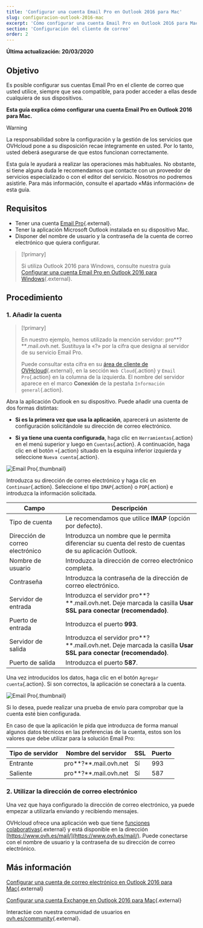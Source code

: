```yaml
---
title: 'Configurar una cuenta Email Pro en Outlook 2016 para Mac'
slug: configuracion-outlook-2016-mac
excerpt: 'Cómo configurar una cuenta Email Pro en Outlook 2016 para Mac'
section: 'Configuración del cliente de correo'
order: 2
---
```


**Última actualización: 20/03/2020**

## Objetivo

Es posible configurar sus cuentas Email Pro en el cliente de correo que usted utilice, siempre que sea compatible, para poder acceder a ellas desde cualquiera de sus dispositivos.

**Esta guía explica cómo configurar una cuenta Email Pro en Outlook 2016 para Mac.**

> [!warning]
>
> La responsabilidad sobre la configuración y la gestión de los servicios que OVHcloud pone a su disposición recae íntegramente en usted. Por lo tanto, usted deberá asegurarse de que estos funcionan correctamente.
> 
> Esta guía le ayudará a realizar las operaciones más habituales. No obstante, si tiene alguna duda le recomendamos que contacte con un proveedor de servicios especializado o con el editor del servicio. Nosotros no podremos asistirle. Para más información, consulte el apartado «Más información» de esta guía.
> 

## Requisitos

- Tener una cuenta [Email Pro](https://www.ovh.es/emails/email-pro/){.external}.
- Tener la aplicación Microsoft Outlook instalada en su dispositivo Mac.
- Disponer del nombre de usuario y la contraseña de la cuenta de correo electrónico que quiera configurar.

> [!primary]
>
> Si utiliza Outlook 2016 para Windows, consulte nuestra guía [Configurar una cuenta Email Pro en Outlook 2016 para Windows](https://docs.ovh.com/es/emails-pro/configuracion-outlook-2016/){.external}.
>

## Procedimiento

### 1. Añadir la cuenta

> [!primary]
>
> En nuestro ejemplo, hemos utilizado la mención servidor: pro**?**.mail.ovh.net. Sustituya la «?» por la cifra que designa al servidor de su servicio Email Pro.
>
> Puede consultar esta cifra en su [área de cliente de OVHcloud](https://www.ovh.com/auth/?action=gotomanager){.external}, en la sección `Web Cloud`{.action} y `Email Pro`{.action} en la columna de la izquierda. El nombre del servidor aparece en el marco **Conexión** de la pestaña `Información general`{.action}.
>

Abra la aplicación Outlook en su dispositivo. Puede añadir una cuenta de dos formas distintas:

- **Si es la primera vez que usa la aplicación**, aparecerá un asistente de configuración solicitándole su dirección de correo electrónico.

- **Si ya tiene una cuenta configurada**, haga clic en `Herramientas`{.action} en el menú superior y luego en `Cuentas`{.action}. A continuación, haga clic en el botón `+`{.action} situado en la esquina inferior izquierda y seleccione `Nueva cuenta`{.action}.

![Email Pro](images/configuration-outlook-2016-mac-step1.png){.thumbnail}

Introduzca su dirección de correo electrónico y haga clic en `Continuar`{.action}. Seleccione el tipo `IMAP`{.action} o `POP`{.action} e introduzca la información solicitada.

|Campo|Descripción|
|---|---|
|Tipo de cuenta|Le recomendamos que utilice **IMAP** (opción por defecto).|
|Dirección de correo electrónico|Introduzca un nombre que le permita diferenciar su cuenta del resto de cuentas de su aplicación Outlook.|
|Nombre de usuario|Introduzca la dirección de correo electrónico completa.|
|Contraseña|Introduzca la contraseña de la dirección de correo electrónico.|
|Servidor de entrada|Introduzca el servidor pro**?**.mail.ovh.net. Deje marcada la casilla **Usar SSL para conectar (recomendado)**.|
|Puerto de entrada|Introduzca el puerto **993**.|
|Servidor de salida|Introduzca el servidor pro**?**.mail.ovh.net. Deje marcada la casilla **Usar SSL para conectar (recomendado)**.|
|Puerto de salida|Introduzca el puerto **587**.|

Una vez introducidos los datos, haga clic en el botón `Agregar cuenta`{.action}. Si son correctos, la aplicación se conectará a la cuenta.

![Email Pro](images/configuration-outlook-2016-mac-step2.png){.thumbnail}

Si lo desea, puede realizar una prueba de envío para comprobar que la cuenta esté bien configurada.

En caso de que la aplicación le pida que introduzca de forma manual algunos datos técnicos en las preferencias de la cuenta, estos son los valores que debe utilizar para la solución Email Pro:

|Tipo de servidor|Nombre del servidor|SSL|Puerto|
|---|---|---|---|
|Entrante|pro**?**.mail.ovh.net|Sí|993|
|Saliente|pro**?**.mail.ovh.net|Sí|587|

### 2. Utilizar la dirección de correo electrónico

Una vez que haya configurado la dirección de correo electrónico, ya puede empezar a utilizarla enviando y recibiendo mensajes.

OVHcloud ofrece una aplicación web que tiene [funciones colaborativas](https://www.ovh.es/emails/){.external} y está disponible en la dirección [https://www.ovh.es/mail/](https://www.ovh.es/mail/). Puede conectarse con el nombre de usuario y la contraseña de su dirección de correo electrónico.

## Más información

[Configurar una cuenta de correo electrónico en Outlook 2016 para Mac](https://docs.ovh.com/es/emails/configuracion-outlook-2016-mac/){.external}

[Configurar una cuenta Exchange en Outlook 2016 para Mac](https://docs.ovh.com/es/microsoft-collaborative-solutions/configuracion-outlook-2016-mac/){.external}

Interactúe con nuestra comunidad de usuarios en [ovh.es/community](https://www.ovh.es/community/){.external}.